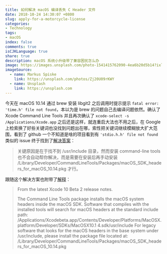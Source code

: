 ```yaml
---
title: 如何解决 macOS 编译丢失 C Header 文件
date: 2018-10-24 14:30:07 +0800
slug: apply-for-a-motorcycle-license
categories:
- Technology
tags:
- macOS
index: false
comments: true
isCJKLanguage: true
share: true
description: macOS 系统小升级带了兼容困扰怎么办
image: https://images.unsplash.com/photo-1541415762090-4ea6b20d5b14?ixlib=rb-4.0.3&ixid=MnwxMjA3fDB8MHxwaG90by1wYWdlfHx8fGVufDB8fHx8&auto=format&fit=crop&w=1587&q=80
imageSource:
  - name: Markus Spiske
    link: https://unsplash.com/photos/Zj20U09rKWY
  - name: Unsplash
    link: https://unsplash.com
---
```


今天在 macOS 10.14 通过 brew 安装 libgit2 之后调用时提示提示 `fatal error: 'time.h' file not found`，本以为是 brew 的问题自己去编译问题依然。确认了 Xcode Command Line Tools 并且再次确认了 `xcode-select -s /Applications/Xcode.app` 之后还是这样，就连重启大法也不用之后，在 Google 上检索换了好些关键词也没找到问题出在哪，索性把关键词继续模糊放大扩大范围，看到了 github 一个不知道是啥的项目看到有 `'stdio.h.h' file not found`
类似的 issue 终于找到了[解决答案](https://github.com/frida/frida/issues/338#issuecomment-424595668)：

> 关键原因是在于找不到 /usr/include 目录，然而安装 command-line tools 也不会自动帮你解决，而是需要在安装后再手动安装 /Library/Developer/CommandLineTools/Packages/macOS_SDK_headers_for_macOS_10.14.pkg 才行。

跟随这个解决方案也附带了[解释](https://forums.developer.apple.com/thread/104296)：

> From the latest Xcode 10 Beta 2 release notes.
>
> The Command Line Tools package installs the macOS system headers inside the macOS SDK. Software that compiles with the installed tools will search for macOS headers at the standard include path: /Applications/Xcodebeta.app/Contents/Developer/Platforms/MacOSX.platform/Developer/SDKs/MacOSX10.1 4.sdk/usr/include For legacy software that looks for the macOS headers in the base system under /usr/include, please install the package file located at: /Library/Developer/CommandLineTools/Packages/macOS_SDK_headers_for_macOS_10.14.pkg
